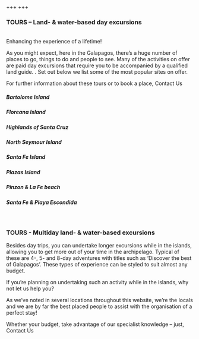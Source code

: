 +++
+++

### TOURS – Land- & water-based day excursions


  <Br></B>
<span class="strapline">Enhancing the experience of a lifetime!</span>

As you might expect, here in the Galapagos, there’s a huge number of places to go, things to do and people to see. Many of the activities on offer are paid day excursions that require you to be accompanied by a qualified land guide. . Set out below we list some of the most popular sites on offer. 

For further information about these tours or to book a place, Contact Us 
 <Br></B>
##### Bartolome Island
##### Floreana Island
##### Highlands of Santa Cruz
##### North Seymour Island 
##### Santa Fe Island 
##### Plazas Island
##### Pinzon & La Fe beach
##### Santa Fe & Playa Escondida
 <Br></B>
### TOURS - Multiday land- & water-based excursions

Besides day trips, you can undertake longer excursions while in the islands, allowing you to get more out of your time in the archipelago. Typical of these are 4-, 5- and 8-day adventures with titles such as ‘Discover the best of Galapagos’. These types of experience can be styled to suit almost any budget.

If you’re planning on undertaking such an activity while in the islands, why not let us help you? 

As we’ve noted in several locations throughout this website, we’re the locals and we are by far the best placed people to assist with the organisation of a perfect stay!

Whether your budget, take advantage of our specialist knowledge – just, Contact Us


